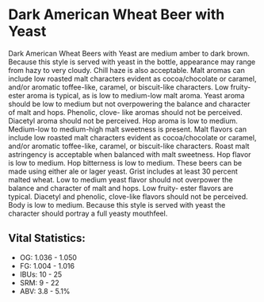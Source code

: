 # Dark American Wheat Beer with Yeast

Dark American Wheat Beers with Yeast are medium amber to dark brown. Because this style is served with yeast in the bottle, appearance may range from hazy to very cloudy. Chill haze is also acceptable. Malt aromas can include low roasted malt characters evident as cocoa/chocolate or caramel, and/or aromatic toffee-like, caramel, or biscuit-like characters. Low fruity-ester aroma is typical, as is low to medium-low malt aroma. Yeast aroma should be low to medium but not overpowering the balance and character of malt and hops. Phenolic, clove- like aromas should not be perceived. Diacetyl aroma should not be perceived. Hop aroma is low to medium. Medium-low to medium-high malt sweetness is present. Malt flavors can include low roasted malt characters evident as cocoa/chocolate or caramel, and/or aromatic toffee-like, caramel, or biscuit-like characters. Roast malt astringency is acceptable when balanced with malt sweetness. Hop flavor is low to medium. Hop bitterness is low to medium. These beers can be made using either ale or lager yeast. Grist includes at least 30 percent malted wheat. Low to medium yeast flavor should not overpower the balance and character of malt and hops. Low fruity- ester flavors are typical. Diacetyl and phenolic, clove-like flavors should not be perceived. Body is low to medium. Because this style is served with yeast the character should portray a full yeasty mouthfeel.

## Vital Statistics:

- OG: 1.036 - 1.050
- FG: 1.004 - 1.016
- IBUs: 10 - 25
- SRM: 9 - 22
- ABV: 3.8 - 5.1%